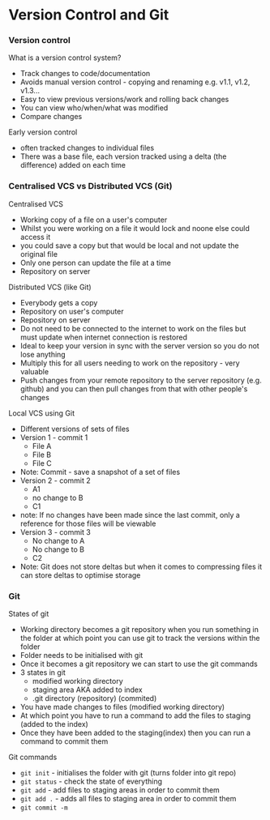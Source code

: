 # Version Control and Git

### Version control

What is a version control system?
- Track changes to code/documentation
- Avoids manual version control - copying and renaming e.g. v1.1, v1.2, v1.3...
- Easy to view previous versions/work and rolling back changes
- You can view who/when/what was modified
- Compare changes

Early version control

- often tracked changes to individual files
- There was a base file, each version tracked using a delta (the difference) added on each time

### Centralised VCS vs Distributed VCS (Git)

Centralised VCS

- Working copy of a file on a user's computer
- Whilst you were working on a file it would lock and noone else could access it
- you could save a copy but that would be local and not update the original file
- Only one person can update the file at a time
- Repository on server

Distributed VCS (like Git)

- Everybody gets a copy
- Repository on user's computer
- Repository on server
- Do not need to be connected to the internet to work on the files but must update when internet connection is restored
- Ideal to keep your version in sync with the server version so you do not lose anything
- Multiply this for all users needing to work on the repository - very valuable
- Push changes from your remote repository to the server repository (e.g. github) and you can then pull changes from that with other people's changes

Local VCS using Git

- Different versions of sets of files
- Version 1 - commit 1
  - File A
  - File B
  - File C
- Note: Commit - save a snapshot of a set of files
- Version 2 - commit 2
  - A1
  - no change to B
  - C1
- note: If no changes have been made since the last commit, only a reference for those files will be viewable
- Version 3 - commit 3
  - No change to A
  - No change to B
  - C2
- Note: Git does not store deltas but when it comes to compressing files it can store deltas to optimise storage

### Git

States of git
- Working directory becomes a git repository when you run something in the folder at which point you can use git to track the versions within the folder
- Folder needs to be initialised with git 
- Once it becomes a git repository we can start to use the git commands
- 3 states in git
  - modified working directory
  - staging area AKA added to index
  - .git directory (repository) (commited)
- You have made changes to files (modified working directory)
- At which point you have to run a command to add the files to staging (added to the index)
- Once they have been added to the staging(index) then you can run a command to commit them

Git commands
- `git init` - initialises the folder with git (turns folder into git repo)
- `git status` - check the state of everything
- `git add` - add files to staging areas in order to commit them
- `git add .` - adds all files to staging area in order to commit them
- `git commit -m`